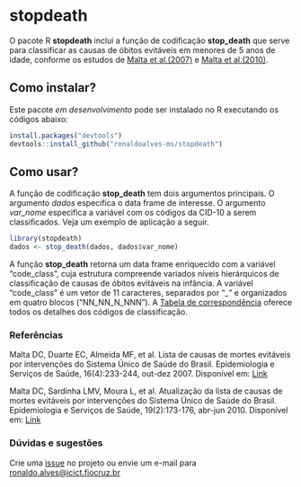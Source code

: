 
# stopdeath

O pacote R **stopdeath** inclui a função de codificação **stop\_death**
que serve para classificar as causas de óbitos evitáveis em menores de 5
anos de idade, conforme os estudos de [Malta et
al.(2007)](http://scielo.iec.gov.br/pdf/ess/v16n4/v16n4a02.pdf) e [Malta
et al.(2010)](http://scielo.iec.gov.br/pdf/ess/v19n2/v19n2a10.pdf).

## Como instalar?

Este pacote *em desenvolvimento* pode ser instalado no R executando os
códigos abaixo:

``` r
install.packages("devtools")
devtools::install_github("ronaldoalves-ms/stopdeath")
```

## Como usar?

A função de codificação **stop\_death** tem dois argumentos principais.
O argumento *dados* especifica o data frame de interesse. O argumento
*var\_nome* especifica a variável com os códigos da CID-10 a serem
classificados. Veja um exemplo de aplicação a seguir.

``` r
library(stopdeath)
dados <- stop_death(dados, dados$var_nome)
```

A função **stop\_death** retorna um data frame enriquecido com a
variável “code\_class”, cuja estrutura compreende variados níveis
hierárquicos de classificação de causas de óbitos evitáveis na infância.
A variável “code\_class” é um vetor de 11 caracteres, separados por “\_”
e organizados em quatro blocos (“NN\_NN\_N\_NNN”). A [Tabela de
correspondência](https://github.com/ronaldoalves-ms/stopdeath/blob/main/data-raw/dic_code_class.xlsx)
oferece todos os detalhes dos códigos de classificação.

### Referências

Malta DC, Duarte EC, Almeida MF, et al. Lista de causas de mortes
evitáveis por intervenções do Sistema Único de Saúde do Brasil.
Epidemiologia e Serviços de Saúde, 16(4):233-244, out-dez 2007.
Disponível em:
[Link](http://scielo.iec.gov.br/pdf/ess/v16n4/v16n4a02.pdf)

Malta DC, Sardinha LMV, Moura L, et al. Atualização da lista de causas
de mortes evitáveis por intervenções do Sistema Único de Saúde do
Brasil. Epidemiologia e Serviços de Saúde, 19(2):173-176, abr-jun 2010.
Disponível em:
[Link](http://scielo.iec.gov.br/pdf/ess/v19n2/v19n2a10.pdf)

### Dúvidas e sugestões

Crie uma [issue](https://github.com/ronaldoalves-ms/stopdeath/issues) no
projeto ou envie um e-mail para <ronaldo.alves@icict.fiocruz.br>
